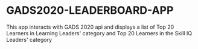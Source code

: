 # GADS2020-LEADERBOARD-APP
This app interacts with GADS 2020 api and displays a list of Top 20 Learners in Learning Leaders' category and Top 20 Learners in the Skill IQ Leaders' category  
